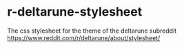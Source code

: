 # r-deltarune-stylesheet
The css stylesheet for the theme of the deltarune subreddit
https://www.reddit.com/r/deltarune/about/stylesheet/
